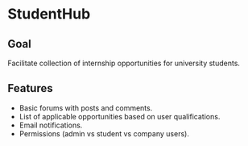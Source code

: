 # StudentHub
## Goal
Facilitate collection of internship opportunities for university students.
## Features
- Basic forums with posts and comments.
- List of applicable opportunities based on user qualifications.
- Email notifications.
- Permissions (admin vs student vs company users).

